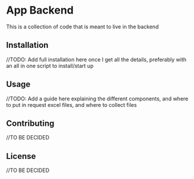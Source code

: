 # App Backend

This is a collection of code that is meant to live in the backend

## Installation

//TODO: Add full installation here once I get all the details, 
preferably with an all in one script to install/start up

## Usage

//TODO: Add a guide here explaining the different components, and where to put in request excel files,
and where to collect files

## Contributing

//TO BE DECIDED

## License

//TO BE DECIDED